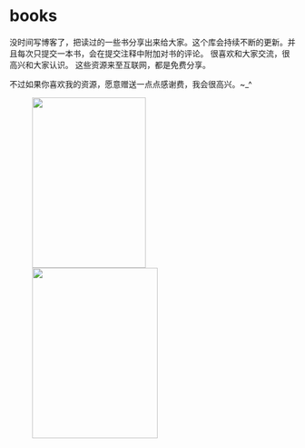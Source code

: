 # books
没时间写博客了，把读过的一些书分享出来给大家。这个库会持续不断的更新。并且每次只提交一本书，会在提交注释中附加对书的评论。
很喜欢和大家交流，很高兴和大家认识。
这些资源来至互联网，都是免费分享。

不过如果你喜欢我的资源，愿意赠送一点点感谢费，我会很高兴。~_^

<figure class="half">
  <img src="https://raw.githubusercontent.com/yuanliangding/books/master/alipay_QR.jpg" width="200px" height="300px" />
  <img src="https://raw.githubusercontent.com/yuanliangding/books/master/weixin_QR.jpg" width="221px" height="300px" />
</figure>
